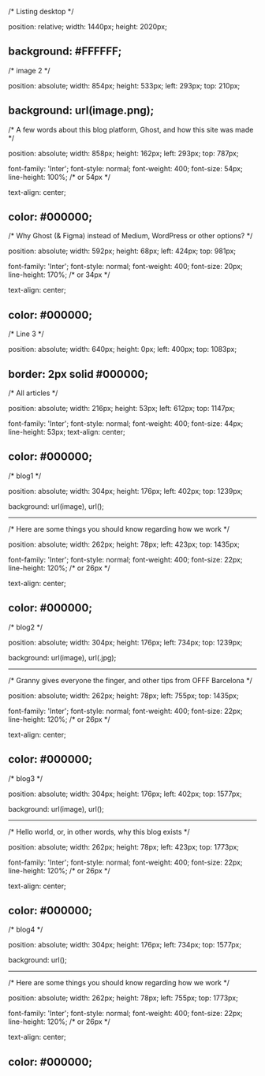 /* Listing desktop */


position: relative;
width: 1440px;
height: 2020px;

background: #FFFFFF;
----------------------------------------------------------
/* image 2 */


position: absolute;
width: 854px;
height: 533px;
left: 293px;
top: 210px;

background: url(image.png);
----------------------------------------------------------
/* A few words about this blog platform, Ghost, and how this site was made */


position: absolute;
width: 858px;
height: 162px;
left: 293px;
top: 787px;

font-family: 'Inter';
font-style: normal;
font-weight: 400;
font-size: 54px;
line-height: 100%;
/* or 54px */

text-align: center;

color: #000000;
-----------------------------------------------------------
/* Why Ghost (& Figma) instead of Medium, WordPress or other options? */


position: absolute;
width: 592px;
height: 68px;
left: 424px;
top: 981px;

font-family: 'Inter';
font-style: normal;
font-weight: 400;
font-size: 20px;
line-height: 170%;
/* or 34px */

text-align: center;

color: #000000;
----------------------------------------------------------
/* Line 3 */


position: absolute;
width: 640px;
height: 0px;
left: 400px;
top: 1083px;

border: 2px solid #000000;
----------------------------------------------------------
/* All articles */


position: absolute;
width: 216px;
height: 53px;
left: 612px;
top: 1147px;

font-family: 'Inter';
font-style: normal;
font-weight: 400;
font-size: 44px;
line-height: 53px;
text-align: center;

color: #000000;
-----------------------------------------------------------
/* blog1 */


position: absolute;
width: 304px;
height: 176px;
left: 402px;
top: 1239px;

background: url(image), url();
******************************************
/* Here are some things you should know regarding how we work */


position: absolute;
width: 262px;
height: 78px;
left: 423px;
top: 1435px;

font-family: 'Inter';
font-style: normal;
font-weight: 400;
font-size: 22px;
line-height: 120%;
/* or 26px */

text-align: center;

color: #000000;
------------------------------------------------------------
/* blog2 */


position: absolute;
width: 304px;
height: 176px;
left: 734px;
top: 1239px;

background: url(image), url(.jpg);
******************************************
/* Granny gives everyone the finger, and other tips from OFFF Barcelona */


position: absolute;
width: 262px;
height: 78px;
left: 755px;
top: 1435px;

font-family: 'Inter';
font-style: normal;
font-weight: 400;
font-size: 22px;
line-height: 120%;
/* or 26px */

text-align: center;

color: #000000;
-----------------------------------------------------------
/* blog3 */


position: absolute;
width: 304px;
height: 176px;
left: 402px;
top: 1577px;

background: url(image), url();
***************************************
/* Hello world, or, in other words, why this blog exists */


position: absolute;
width: 262px;
height: 78px;
left: 423px;
top: 1773px;

font-family: 'Inter';
font-style: normal;
font-weight: 400;
font-size: 22px;
line-height: 120%;
/* or 26px */

text-align: center;

color: #000000;
-----------------------------------------------------------
/* blog4 */


position: absolute;
width: 304px;
height: 176px;
left: 734px;
top: 1577px;

background: url();
**************************************
/* Here are some things you should know regarding how we work */


position: absolute;
width: 262px;
height: 78px;
left: 755px;
top: 1773px;

font-family: 'Inter';
font-style: normal;
font-weight: 400;
font-size: 22px;
line-height: 120%;
/* or 26px */

text-align: center;

color: #000000;
----------------------------------------------------------
